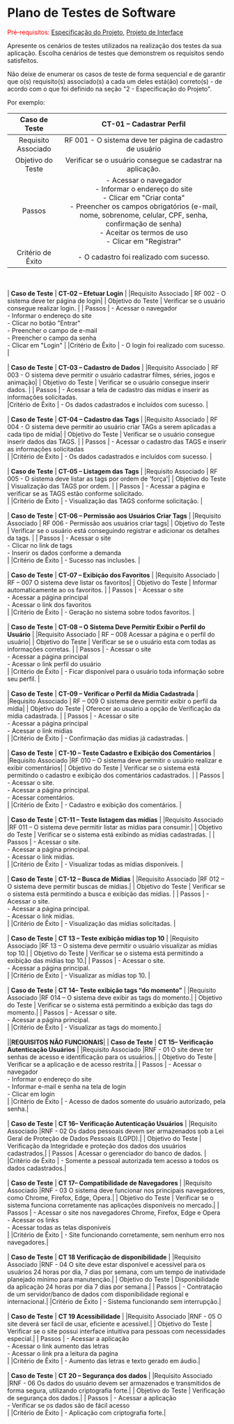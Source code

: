 # Plano de Testes de Software

<span style="color:red">Pré-requisitos: <a href="2-Especificação do Projeto.md"> Especificação do Projeto</a></span>, <a href="3-Projeto de Interface.md"> Projeto de Interface</a>

Apresente os cenários de testes utilizados na realização dos testes da sua aplicação. Escolha cenários de testes que demonstrem os requisitos sendo satisfeitos.

Não deixe de enumerar os casos de teste de forma sequencial e de garantir que o(s) requisito(s) associado(s) a cada um deles está(ão) correto(s) - de acordo com o que foi definido na seção "2 - Especificação do Projeto". 

Por exemplo:

| **Caso de Teste** 	| **CT-01 – Cadastrar Perfil** 	|
|:---:	|:---:	|
|	Requisito Associado 	| RF 001 - O sistema deve ter página de cadastro de usuário |
| Objetivo do Teste 	| Verificar se o usuário consegue se cadastrar na aplicação. |
| Passos 	| - Acessar o navegador <br> - Informar o endereço do site <br> - Clicar em "Criar conta" <br> - Preencher os campos obrigatórios (e-mail, nome, sobrenome, celular, CPF, senha, confirmação de senha) <br> - Aceitar os termos de uso <br> - Clicar em "Registrar" |
|Critério de Êxito | - O cadastro foi realizado com sucesso. |
<br></br>
| **Caso de Teste** 	| **CT-02 – Efetuar Login**	|
|Requisito Associado | RF 002 - O sistema deve ter página de login|
| Objetivo do Teste 	| Verificar se o usuário consegue realizar login. |
| Passos 	| - Acessar o navegador <br> - Informar o endereço do site <br> - Clicar no botão "Entrar" <br> - Preencher o campo de e-mail <br> - Preencher o campo da senha <br> - Clicar em "Login" |
|Critério de Êxito | - O login foi realizado com sucesso. |
<br></br>
| **Caso de Teste** 	| **CT-03 – Cadastro de Dados**	|
|Requisito Associado | RF 003 - O sistema deve permitir o usuário cadastrar filmes, séries, jogos e animação|
| Objetivo do Teste 	| Verificar se o usuário consegue inserir dados. |
| Passos 	| - Acessar a tela de cadastro das mídias e inserir as informações solicitadas. <br> 
|Critério de Êxito | - Os dados cadastrados e incluídos com sucesso. |
 <br></br>
| **Caso de Teste** 	| **CT-04 – Cadastro das Tags**	|
|Requisito Associado | RF 004 - O sistema deve permitir ao usuário criar TAGs a serem aplicadas a cada tipo de mídia|
| Objetivo do Teste 	| Verificar se o usuário consegue inserir dados das TAGS. |
| Passos 	| - Acessar o cadastro das TAGS e inserir as informações solicitadas   <br> |
|Critério de Êxito | - Os dados cadastrados e incluídos com sucesso. |
 <br></br>
| **Caso de Teste** 	| **CT-05 – Listagem das Tags**	|
|Requisito Associado | RF 005 - O sistema deve listar as tags por ordem de 'força'|
| Objetivo do Teste 	| Visualização das TAGS por ordem. |
| Passos 	| - Acessar a página e verificar se as TAGS estão conforme solicitado.   <br> |
|Critério de Êxito | - Visualização das TAGS conforme solicitação. |
 <br></br>
| **Caso de Teste** 	| **CT-06 – Permissão aos Usuários Criar Tags**	|
|Requisito Associado | RF 006 - Permissão aos usuários criar tags|
| Objetivo do Teste 	| Verificar se o usuário está conseguindo registrar e adicionar os detalhes da tags. |
| Passos 	| - Acessar o site <br>  - Clicar no link de tags <br> - Inserir os dados conforme a demanda <br> |
|Critério de Êxito | - Sucesso nas inclusões. |
 <br></br>
| **Caso de Teste** 	| **CT-07 – Exibição dos Favoritos**	|
|Requisito Associado | RF – 007 O sistema deve listar os favoritos|
| Objetivo do Teste 	| Informar automaticamente ao os favoritos. |
| Passos 	| - Acessar o site <br>  - Acessar a página principal <br> - Acessar o link dos favoritos <br> |
|Critério de Êxito | - Geração no sistema sobre todos favoritos. |
 <br></br>
| **Caso de Teste** 	| **CT-08 – O Sistema Deve Permitir Exibir o Perfil do Usuário**	|
|Requisito Associado | RF – 008 Acessar a página e o perfil do usuário|
| Objetivo do Teste 	| Verificar se se o usuário esta com todas as informações corretas. |
| Passos 	| - Acessar o site <br>  - Acessar a página principal <br> - Acessar o link perfil do usuário <br> |
|Critério de Êxito | - Ficar disponível para o usuário toda informação sobre seu perfil. |
<br></br>
| **Caso de Teste** 	| **CT-09 – Verificar o Perfil da Mídia Cadastrada**	|
|Requisito Associado | RF – 009 O sistema deve permitir exibir o perfil da mídia|
| Objetivo do Teste 	| Oferecer ao usuário a opção de Verificação da mídia cadastrada. |
| Passos 	| - Acessar o site <br>  - Acessar a página principal <br> - Acessar o link midias <br> |
|Critério de Êxito | - Confirmação das mídias já cadastradas. |
<br></br>
| **Caso de Teste** 	| **CT-10 – Teste Cadastro e Exibição dos Comentários**	|
|Requisito Associado |RF 010 – O sistema deve permitir o usuário realizar e exibir comentários|
| Objetivo do Teste 	| Verificar se o sistema está permitindo o cadastro e exibição dos comentários cadastrados. |
| Passos 	| - Acessar o site. <br>  - Acessar a página principal. <br> - Acessar comentários. <br> |
|Critério de Êxito | - Cadastro e exibição dos comentários. | 
<br></br>
| **Caso de Teste** 	| **CT-11 – Teste listagem das mídias**	|
|Requisito Associado |RF 011 – O sistema deve permitir listar as mídias para consumir.|
| Objetivo do Teste 	| Verificar se o sistema está exibindo as mídias cadastradas. |
| Passos 	| - Acessar o site. <br>  - Acessar a página principal. <br> - Acessar o link midias. <br> |
|Critério de Êxito | - Visualizar todas as mídias disponíveis.  | 
<br></br>
| **Caso de Teste** 	| **CT-12 – Busca de Mídias**	|
|Requisito Associado |RF 012 – O sistema deve permitir buscas de mídias.|
| Objetivo do Teste 	| Verificar se o sistema está permitindo a busca e exibição das mídias. |
| Passos 	| - Acessar o site. <br>  - Acessar a página principal. <br> - Acessar o link midias. <br> |
|Critério de Êxito | - Visualização das mídias solicitadas. | 
<br></br>
| **Caso de Teste** 	| **CT 13 – Teste exibição mídias top 10**	|
|Requisito Associado |RF 13 – O sistema deve permitir o usuário visualizar as mídias top 10.|
| Objetivo do Teste 	| Verificar se o sistema está permitindo a exibição das mídias top 10.|
| Passos 	| - Acessar o site. <br>  - Acessar a página principal. <br>  |
|Critério de Êxito | - Visualizar as mídias top 10. | 
<br></br>
| **Caso de Teste** 	| **CT 14– Teste exibição tags “do momento”**	|
|Requisito Associado |RF 014 – O sistema deve exibir as tags do momento.|
| Objetivo do Teste 	| Verificar se o sistema está permitindo a exibição das tags do momento.|
| Passos 	| - Acessar o site. <br>  - Acessar a página principal. <br>  |
|Critério de Êxito | - Visualizar as tags do momento.| 
<br></br>
||**REQUISITOS NÃO FUNCIONAIS**|
| **Caso de Teste** 	| **CT 15– Verificação Autenticação Usuários**	|
|Requisito Associado |RNF  - 01 O site deve ter senhas de acesso e identificação para os usuários.|
| Objetivo do Teste 	| Verificar se a aplicação e de acesso restrita.|
| Passos 	| - Acessar o navegador <br> - Informar o endereço do site <br> - Informar e-mail  e senha na tela de login <br> - Clicar em login <br> |
|Critério de Êxito | - Acesso de dados somente do usuário autorizado, pela senha.| 
<br></br>
| **Caso de Teste** 	| **CT 16– Verificação Autenticação Usuários**	|
|Requisito Associado |RNF  - 02 Os dados pessoais devem ser armazenados sob a Lei Geral de Proteção de Dados Pessoais (LGPD).|
| Objetivo do Teste 	| Verificação da Integridade e proteção dos dados dos usuários cadastrados.|
| Passos 	| Acessar o gerenciador do banco de dados. |
|Critério de Êxito | - Somente a pessoal autorizada tem acesso a todos os dados cadastrados.| 
<br></br>
| **Caso de Teste** 	| **CT 17– Compatibilidade de Navegadores**	|
|Requisito Associado |RNF  - 03 O sistema deve funcionar nos principais navegadores, como Chrome, Firefox, Edge, Opera.|
| Objetivo do Teste 	| Verificar se o sistema funciona corretamente nas aplicações disponíveis no mercado.|
| Passos 	| - Acessar o site nos navegadores Chrome, Firefox, Edge e  Opera <br> - Acessar os links <br> - Acessar todas as telas disponíveis <br> |
|Critério de Êxito | - Site funcionando corretamente, sem nenhum erro nos navegadores.| 
<br></br>
| **Caso de Teste** 	| **CT 18 Verificação de disponibilidade**	|
|Requisito Associado |RNF  - 04 O site deve estar disponível e acessível para os usuários 24 horas por dia, 7 dias por semana, com um tempo de inatividade planejado mínimo para manutenção.|
| Objetivo do Teste 	| Disponibilidade da aplicação 24 horas por dia 7 dias por semana.|
| Passos 	| - Contratação de um servidor/banco de dados com disponibilidade regional e internacional.|
|Critério de Êxito | - Sistema funcionando sem interrupção.| 
<br></br>
| **Caso de Teste** 	| **CT 19 Acessibilidade**	|
|Requisito Associado |RNF  - 05 O site deverá ser fácil de usar, eficiente e acessível.|
| Objetivo do Teste 	| Verificar se o site possui interface intuitiva para pessoas com necessidades especial.|
| Passos 	| - Acessar a aplicação <br> - Acessar o link aumento das letras <br> - Acessar o link pra a leitura da pagina <br> |
|Critério de Êxito | - Aumento das letras e texto gerado em áudio.| 
<br></br>
| **Caso de Teste** 	| **CT 20 – Segurança dos dados**	|
|Requisito Associado |RNF  - 06 Os dados do usuário devem ser armazenados e transmitidos de forma segura, utilizando criptografia forte.|
| Objetivo do Teste 	| Verificação de segurança dos dados.|
| Passos 	| - Acessar a aplicação <br> - Verificar se os dados são de fácil acesso <br> |
|Critério de Êxito | - Aplicação com criptografia forte.| 
